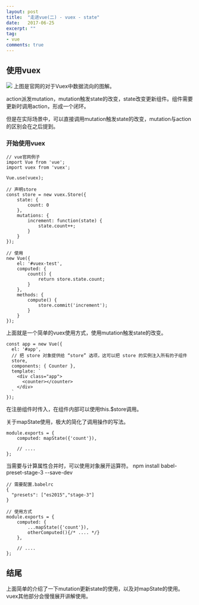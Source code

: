 ```yaml
---
layout: post
title:  "走进vue(二) - vuex - state"
date:   2017-06-25
excerpt: ""
tag:
- vue
comments: true
---
```


## 使用vuex
![](http://vuex.vuejs.org/zh-cn/images/vuex.png)
上图是官网的对于Vuex中数据流向的图解。

action派发mutation，mutation触发state的改变，state改变更新组件。组件需要更新时调用action，形成一个闭环。

但是在实际场景中，可以直接调用mutation触发state的改变，mutation与action的区别会在之后提到。

### 开始使用vuex
    
    // vue官网例子
    import Vue from 'vue';
    import vuex from 'vuex';

    Vue.use(vuex);
        
    // 声明store
    const store = new vuex.Store({
        state: {
            count: 0
        },
        mutations: {
            increment: function(state) {
                state.count++;
            }
        }
    });
    
    // 使用
    new Vue({
        el: '#vuex-test',
        computed: {
            count() {
                return store.state.count;
            }
        },
        methods: {
            compute() {
                store.commit('increment');
            }
        }
    });

上面就是一个简单的vuex使用方式，使用mutation触发state的改变。

    const app = new Vue({
      el: '#app',
      // 把 store 对象提供给 “store” 选项，这可以把 store 的实例注入所有的子组件
      store,
      components: { Counter },
      template: `
        <div class="app">
          <counter></counter>
        </div>
      `
    });

在注册组件时传入，在组件内部可以使用this.$store调用。

关于mapState使用，极大的简化了调用操作的写法。
    
    module.exports = {
        computed: mapState({'count'}),
        
        // ....
    };

当需要与计算属性合并时，可以使用对象展开运算符。
    npm install babel-preset-stage-3 --save-dev

    // 需要配置.babelrc
    {
      "presets": ["es2015","stage-3"]
    }

    // 使用方式
    module.exports = {
        computed: {
            ...mapState({'count'}),
            otherComputed(){/* .... */}
        },
        
        // ....
    };

## 结尾
上面简单的介绍了一下mutation更新state的使用，以及对mapState的使用。vuex其他部分会慢慢展开讲解使用。